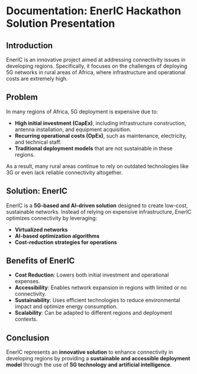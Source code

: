 # Documentation: EnerIC Hackathon Solution Presentation  

## Introduction  

EnerIC is an innovative project aimed at addressing connectivity issues in developing regions. Specifically, it focuses on the challenges of deploying 5G networks in rural areas of Africa, where infrastructure and operational costs are extremely high.  

## Problem  

In many regions of Africa, 5G deployment is expensive due to:  

- **High initial investment (CapEx)**, including infrastructure construction, antenna installation, and equipment acquisition.  
- **Recurring operational costs (OpEx)**, such as maintenance, electricity, and technical staff.  
- **Traditional deployment models** that are not sustainable in these regions.  

As a result, many rural areas continue to rely on outdated technologies like 3G or even lack reliable connectivity altogether.  

## Solution: EnerIC  

EnerIC is a **5G-based and AI-driven solution** designed to create low-cost, sustainable networks. Instead of relying on expensive infrastructure, EnerIC optimizes connectivity by leveraging:  

- **Virtualized networks**  
- **AI-based optimization algorithms**  
- **Cost-reduction strategies for operations**  

## Benefits of EnerIC  

- **Cost Reduction**: Lowers both initial investment and operational expenses.  
- **Accessibility**: Enables network expansion in regions with limited or no connectivity.  
- **Sustainability**: Uses efficient technologies to reduce environmental impact and optimize energy consumption.  
- **Scalability**: Can be adapted to different regions and deployment contexts.  

## Conclusion  

EnerIC represents an **innovative solution** to enhance connectivity in developing regions by providing a **sustainable and accessible deployment model** through the use of **5G technology and artificial intelligence**.
